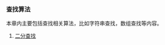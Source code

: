 ### 查找算法
本章内主要包括查找相关算法，比如字符串查找，数组查找等内容。

1. [二分查找](https://github.com/usthooz/algorithm/tree/master/search/%E4%BA%8C%E5%88%86%E6%9F%A5%E6%89%BE)